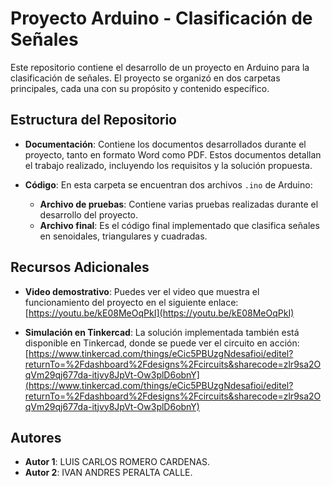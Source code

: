# Proyecto Arduino - Clasificación de Señales

Este repositorio contiene el desarrollo de un proyecto en Arduino para la clasificación de señales. El proyecto se organizó en dos carpetas principales, cada una con su propósito y contenido específico.

## Estructura del Repositorio

- **Documentación**: 
  Contiene los documentos desarrollados durante el proyecto, tanto en formato Word como PDF. Estos documentos detallan el trabajo realizado, incluyendo los requisitos y la solución propuesta.
  
- **Código**:
  En esta carpeta se encuentran dos archivos `.ino` de Arduino:
  - **Archivo de pruebas**: Contiene varias pruebas realizadas durante el desarrollo del proyecto.
  - **Archivo final**: Es el código final implementado que clasifica señales en senoidales, triangulares y cuadradas.
  
## Recursos Adicionales

- **Video demostrativo**: Puedes ver el video que muestra el funcionamiento del proyecto en el siguiente enlace:
  [https://youtu.be/kE08MeOqPkI](https://youtu.be/kE08MeOqPkI)

- **Simulación en Tinkercad**: La solución implementada también está disponible en Tinkercad, donde se puede ver el circuito en acción:
  [https://www.tinkercad.com/things/eCic5PBUzgNdesafioi/editel?returnTo=%2Fdashboard%2Fdesigns%2Fcircuits&sharecode=zlr9sa2OqVm29qj677da-itjvy8JpVt-Ow3plD6obnY](https://www.tinkercad.com/things/eCic5PBUzgNdesafioi/editel?returnTo=%2Fdashboard%2Fdesigns%2Fcircuits&sharecode=zlr9sa2OqVm29qj677da-itjvy8JpVt-Ow3plD6obnY)

## Autores

- **Autor 1**: LUIS CARLOS ROMERO CARDENAS.
- **Autor 2**: IVAN ANDRES PERALTA CALLE.